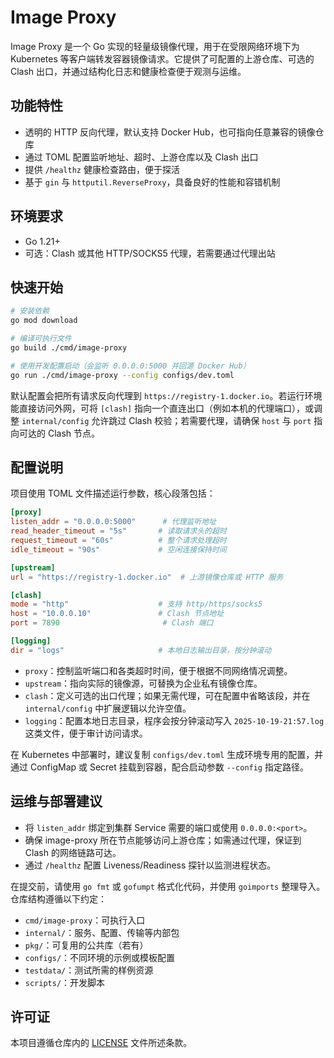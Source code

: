 # Image Proxy

Image Proxy 是一个 Go 实现的轻量级镜像代理，用于在受限网络环境下为 Kubernetes 等客户端转发容器镜像请求。它提供了可配置的上游仓库、可选的 Clash 出口，并通过结构化日志和健康检查便于观测与运维。

## 功能特性
- 透明的 HTTP 反向代理，默认支持 Docker Hub，也可指向任意兼容的镜像仓库
- 通过 TOML 配置监听地址、超时、上游仓库以及 Clash 出口
- 提供 `/healthz` 健康检查路由，便于探活
- 基于 `gin` 与 `httputil.ReverseProxy`，具备良好的性能和容错机制

## 环境要求
- Go 1.21+
- 可选：Clash 或其他 HTTP/SOCKS5 代理，若需要通过代理出站

## 快速开始
```bash
# 安装依赖
go mod download

# 编译可执行文件
go build ./cmd/image-proxy

# 使用开发配置启动（会监听 0.0.0.0:5000 并回源 Docker Hub）
go run ./cmd/image-proxy --config configs/dev.toml
```

默认配置会把所有请求反向代理到 `https://registry-1.docker.io`。若运行环境能直接访问外网，可将 `[clash]` 指向一个直连出口（例如本机的代理端口），或调整 `internal/config` 允许跳过 Clash 校验；若需要代理，请确保 `host` 与 `port` 指向可达的 Clash 节点。

## 配置说明
项目使用 TOML 文件描述运行参数，核心段落包括：

```toml
[proxy]
listen_addr = "0.0.0.0:5000"      # 代理监听地址
read_header_timeout = "5s"       # 读取请求头的超时
request_timeout = "60s"          # 整个请求处理超时
idle_timeout = "90s"             # 空闲连接保持时间

[upstream]
url = "https://registry-1.docker.io"  # 上游镜像仓库或 HTTP 服务

[clash]
mode = "http"                    # 支持 http/https/socks5
host = "10.0.0.10"               # Clash 节点地址
port = 7890                       # Clash 端口

[logging]
dir = "logs"                     # 本地日志输出目录，按分钟滚动
```

- `proxy`：控制监听端口和各类超时时间，便于根据不同网络情况调整。
- `upstream`：指向实际的镜像源，可替换为企业私有镜像仓库。
- `clash`：定义可选的出口代理；如果无需代理，可在配置中省略该段，并在 `internal/config` 中扩展逻辑以允许空值。
- `logging`：配置本地日志目录，程序会按分钟滚动写入 `2025-10-19-21:57.log` 这类文件，便于审计访问请求。

在 Kubernetes 中部署时，建议复制 `configs/dev.toml` 生成环境专用的配置，并通过 ConfigMap 或 Secret 挂载到容器，配合启动参数 `--config` 指定路径。

## 运维与部署建议
- 将 `listen_addr` 绑定到集群 Service 需要的端口或使用 `0.0.0.0:<port>`。
- 确保 image-proxy 所在节点能够访问上游仓库；如需通过代理，保证到 Clash 的网络链路可达。
- 通过 `/healthz` 配置 Liveness/Readiness 探针以监测进程状态。



在提交前，请使用 `go fmt` 或 `gofumpt` 格式化代码，并使用 `goimports` 整理导入。仓库结构遵循以下约定：

- `cmd/image-proxy`：可执行入口
- `internal/`：服务、配置、传输等内部包
- `pkg/`：可复用的公共库（若有）
- `configs/`：不同环境的示例或模板配置
- `testdata/`：测试所需的样例资源
- `scripts/`：开发脚本

## 许可证
本项目遵循仓库内的 [LICENSE](LICENSE) 文件所述条款。
